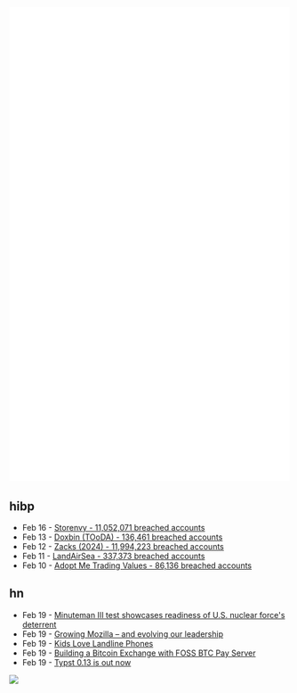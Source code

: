 ![Metrics](https://raw.githubusercontent.com/phixion/phixion/master/metrics.svg)

## hibp

<!--
for https://github.com/phixion/phixion/blob/main/.github/workflows/feeds.yml
-->
<!--START_SECTION:haveibeenpwnd-->
- Feb 16 - [Storenvy - 11,052,071 breached accounts](https://haveibeenpwned.com/PwnedWebsites#Storenvy)
- Feb 13 - [Doxbin (TOoDA) - 136,461 breached accounts](https://haveibeenpwned.com/PwnedWebsites#DoxbinTOoDA)
- Feb 12 - [Zacks (2024) - 11,994,223 breached accounts](https://haveibeenpwned.com/PwnedWebsites#Zacks2024)
- Feb 11 - [LandAirSea - 337,373 breached accounts](https://haveibeenpwned.com/PwnedWebsites#LandAirSea)
- Feb 10 - [Adopt Me Trading Values - 86,136 breached accounts](https://haveibeenpwned.com/PwnedWebsites#AdoptMeTradingValues)
<!--END_SECTION:haveibeenpwnd-->

## hn

<!--
for https://github.com/phixion/phixion/blob/main/.github/workflows/feeds.yml
-->
<!--START_SECTION:hn-->
- Feb 19 - [Minuteman III test showcases readiness of U.S. nuclear force's deterrent](https://www.stratcom.mil/Media/News/News-Article-View/Article/4070577/minuteman-iii-test-launch-showcases-readiness-of-us-nuclear-forces-safe-effecti/)
- Feb 19 - [Growing Mozilla – and evolving our leadership](https://blog.mozilla.org/en/mozilla/mozilla-leadership-growth-planning-updates/)
- Feb 19 - [Kids Love Landline Phones](https://www.rnz.co.nz/news/national/542294/who-still-has-a-landline-phone)
- Feb 19 - [Building a Bitcoin Exchange with FOSS BTC Pay Server](https://blog.btcpayserver.org/case-study-unbank/)
- Feb 19 - [Typst 0.13 is out now](https://typst.app/blog/2025/typst-0.13/)
<!--END_SECTION:hn-->

<!--
for https://yhype.me
-->
![](https://hit.yhype.me/github/profile?user_id=13013670)
